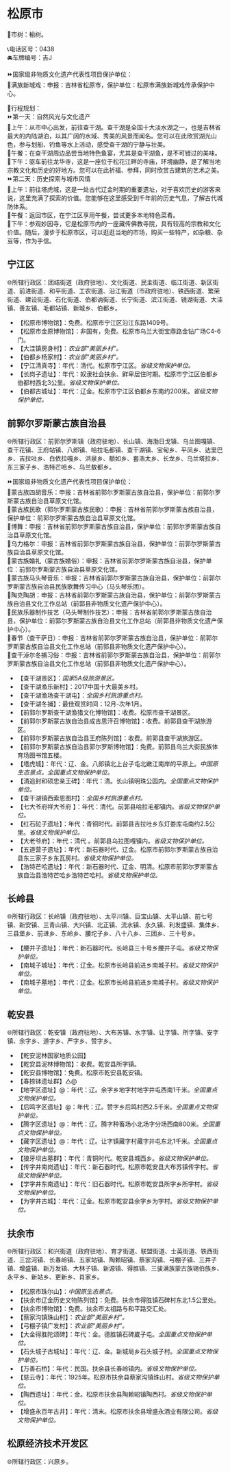 # 松原市  
🌳市树：榆树。  
  
📞电话区号：0438  
🚘车牌编号：吉J  
  
⏩国家级非物质文化遗产代表性项目保护单位：  
🔸满族新城戏：申报：吉林省松原市，保护单位：松原市满族新城戏传承保护中心。   
  
🧭行程规划：  
⏩第一天：自然风光与文化遗产  
🔸上午：从市中心出发，前往查干湖。查干湖是全国十大淡水湖之一，也是吉林省最大的内陆湖泊，以其广阔的水域、秀美的风景而闻名。您可以在此欣赏湖光山色，参与划船、钓鱼等水上活动，感受查干湖的宁静与壮美。  
🔸午餐：在查干湖周边品尝当地特色鱼宴，尤其是查干湖鱼，是不可错过的美味。  
🔸下午：驱车前往龙华寺，这是一座位于松花江畔的寺庙，环境幽静，是了解当地宗教文化和历史的好地方。您可以在此祈福、参拜，同时欣赏古建筑的艺术之美。  
⏩第二天：历史探索与城市风情  
🔸上午：前往塔虎城，这是一处古代辽金时期的重要遗址，对于喜欢历史的游客来说，这里充满了探索的价值。您能够在这里感受到千年前的历史气息，了解古代城防体系。  
🔸午餐：返回市区，在宁江区享用午餐，尝试更多本地特色菜肴。  
🔸下午：参观妙因寺，它是松原市内的一座藏传佛教寺院，具有较高的宗教和文化价值。随后，漫步于松原市区，可以逛逛当地的市场，购买一些特产，如杂粮、杂豆等，作为手信。   

## 宁江区  
🌐所辖行政区：团结街道（政府驻地）、文化街道、民主街道、临江街道、新区街道、前进街道、和平街道、工农街道、沿江街道（市政府驻地）、铁西街道、繁荣街道、建设街道、石化街道、伯都讷街道、长宁街道、滨江街道、镜湖街道、大洼镇、善友镇、毛都站镇、新城乡、伯都乡。  
  
* 【松原市博物馆】：免费。松原市宁江区沿江东路1409号。  
* 【松原市金原博物馆】：非国有，免费。松原市乌兰大街宝鼎路金钻广场C4-6门。  
* 【大洼镇房身村】：*农业部“美丽乡村”。*  
* 【伯都乡杨家村】：*农业部“美丽乡村”。*  
* 【宁江清真寺】：年代：清代。松原市宁江区。*省级文物保护单位。*  
* 【长岗子遗址】：年代：奴隶社会扶余、鲜卑居住时期。松原市宁江区伯都乡伯都村西北3公里。*省级文物保护单位。*  
* 【伯都古城址】：年代：辽金。松原市宁江区伯都乡东南约200米。*省级文物保护单位。*  

## 前郭尔罗斯蒙古族自治县  
🌐所辖行政区：前郭尔罗斯镇（政府驻地）、长山镇、海渤日戈镇、乌兰图嘎镇、查干花镇、王府站镇、八郎镇、哈拉毛都镇、查干湖镇、宝甸乡、平凤乡、达里巴乡、吉拉吐乡、白依拉嘎乡、洪泉乡、额如乡、套浩太乡、长龙乡、乌兰塔拉乡、东三家子乡、浩特芒哈乡、乌兰敖都乡。  
  
⏩国家级非物质文化遗产代表性项目保护单位：  
🔸蒙古族四胡音乐：申报：吉林省前郭尔罗斯蒙古族自治县，保护单位：前郭尔罗斯蒙古族自治县草原文化馆。  
🔸蒙古族民歌（郭尔罗斯蒙古族民歌）：申报：吉林省前郭尔罗斯蒙古族自治县，保护单位：前郭尔罗斯蒙古族自治县草原文化馆。  
🔸博舞：申报：吉林省前郭尔罗斯蒙古族自治县，保护单位：前郭尔罗斯蒙古族自治县草原文化馆。  
🔸乌力格尔：申报：吉林省前郭尔罗斯蒙古族自治县，保护单位：前郭尔罗斯蒙古族自治县草原文化馆。  
🔸蒙古族婚礼（蒙古族婚俗）：申报：吉林省前郭尔罗斯蒙古族自治县，保护单位：前郭尔罗斯蒙古族自治县草原文化馆。  
🔸蒙古族马头琴音乐：申报：吉林省前郭尔罗斯蒙古族自治县，保护单位：前郭尔罗斯蒙古族自治县民族歌舞传习中心（马头琴乐团）。  
🔸陶克陶胡：申报：吉林省前郭尔罗斯蒙古族自治县，保护单位：前郭尔罗斯蒙古族自治县文化工作总站（前郭县非物质文化遗产保护中心）。  
🔸民族乐器制作技艺（马头琴制作技艺）：申报：吉林省前郭尔罗斯蒙古族自治县，保护单位：前郭尔罗斯蒙古族自治县文化工作总站（前郭县非物质文化遗产保护中心）。  
🔸春节（查干萨日）：申报：吉林省前郭尔罗斯蒙古族自治县，保护单位：前郭尔罗斯蒙古族自治县文化工作总站（前郭县非物质文化遗产保护中心）。  
🔸查干淖尔冬捕习俗：申报：吉林省前郭尔罗斯蒙古族自治县，保护单位：前郭尔罗斯蒙古族自治县文化工作总站（前郭县非物质文化遗产保护中心）。  
  
* 【查干湖景区】：*国家5A级旅游景区。*  
* 【查干湖渔乐新村】：2017中国十大最美乡村。  
* 【查干湖渔场查干湖屯】：*全国乡村旅游重点村。*  
* 【查干湖冬捕】：最佳观赏时间：12月-次年1月。  
* 【前郭尔罗斯查干湖渔猎文化博物馆】：收费。松原市查干湖景区。  
* 【前郭尔罗斯蒙古族自治县成吉思汗召博物馆】：收费。前郭县查干湖旅游区。  
* 【前郭尔罗斯蒙古族自治县王府陈列馆】：收费。前郭县查干湖旅游区。  
* 【前郭尔罗斯蒙古族自治县郭尔罗斯博物馆】：免费。前郭县乌兰大街民族体育场图书馆五楼。  
* 【塔虎城】：年代：辽、金。八郎镇北上台子屯北嫩江南岸的平原上。*中国原生态景点。全国重点文物保护单位。*  
* 【清追封和硕忠亲王碑】：年代：清。长山镇明珠公园内。*全国重点文物保护单位。*  
* 【查干湖镇西索恩图村】：*全国乡村旅游重点村。*  
* 【七大爷府祥大爷府 】：年代：清代。前郭县哈拉毛都镇内。*省级文物保护单位。*  
* 【红石砬子遗址】：年代：青铜时代。前郭县吉拉吐乡东灯娄库屯南约2.5公里。*省级文物保护单位。*  
* 【大老爷府】：年代：清代 。前郭县乌拉图嘎镇内。*省级文物保护单位。*  
* 【五道营子遗址】：年代：新石器时代、辽金。松原市前郭尔罗斯蒙古族自治县东三家子乡东瓦房村。*省级文物保护单位。*  
* 【浩特芒哈遗址】：年代：新石器时代、辽金、明清。松原市前郭尔罗斯蒙古族自治县浩特芒哈乡浩特芒哈村。*省级文物保护单位。*  

## 长岭县  
🌐所辖行政区：长岭镇（政府驻地）、太平川镇、巨宝山镇、太平山镇、前七号镇、新安镇、三青山镇、大兴镇、北正镇、流水镇、永久镇、利发盛镇、集体乡、三县堡乡、前进乡、东岭乡、腰坨子乡、八十八乡、三团乡、三十号乡。  
  
* 【腰井子遗址】：年代：新石器时代。长岭县三十号乡腰井子屯。*省级文物保护单位。*  
* 【南城子城址】：年代：辽金。松原市长岭县前进乡南城子村。*省级文物保护单位。*  
* 【南城子墓地】：年代：辽金。松原市长岭县前进乡南城子村。*省级文物保护单位。*  

## 乾安县  
🌐所辖行政区：乾安镇（政府驻地）、大布苏镇、水字镇、让字镇、所字镇、安字镇、余字乡、道字乡、严字乡、赞字乡。  
  
* 【乾安泥林国家地质公园】  
* 【乾安县泥林博物馆】：收费。乾安县所字镇。  
* 【乾安县博物馆】：免费。松原市乾安县乾安镇。  
* 【春捺钵遗址群】△@
* 【地字区遗址】@：年代：辽。余字乡地字村地字井屯西南1千米。*全国重点文物保护单位。*  
* 【后鸣字区遗址】@：年代：辽。赞字乡后鸣村西2.5千米。*全国重点文物保护单位。*  
* 【腾字区遗址】@：年代：辽。腾字种畜场小北场字分场西南800米。*全国重点文物保护单位。*  
* 【藏字区遗址】@：年代：辽。让字镇藏字村藏字井屯东北1千米。*全国重点文物保护单位。*  
* 【狼牙坝古墓群】：年代：青铜时代。乾安县城西乡。*省级文物保护单位。*  
* 【传字井南岗遗址】：年代：新石器时代。松原市乾安县大布苏镇传字村。*省级文物保护单位。*  
* 【学字井东南遗址】：年代：旧石器时代。松原市乾安县所字乡所字村。*省级文物保护单位。*  
* 【为字井古城】：年代：辽金。松原市乾安县余字乡为字村。*省级文物保护单位。*  

## 扶余市  
🌐所辖行政区：和兴街道（政府驻地）、育才街道、联盟街道、士英街道、铁西街道、三岔河镇、长春岭镇、五家站镇、陶赖昭镇、蔡家沟镇、弓棚子镇、三井子镇、增盛镇、新万发镇、大林子镇、新源镇、得胜镇、三骏满族蒙古族锡伯族乡、永平乡、新站乡、更新乡、肖家乡。  
  
* 【松原市珠尔山】：*中国原生态景点。*  
* 【扶余市辽金历史文物陈列馆】：免费。扶余市得胜镇石碑村东北1.5公里处。  
* 【扶余市博物馆】：免费。扶余市太祖路与和平路交汇处。  
* 【蔡家沟镇珠山村】：*农业部“美丽乡村”。*  
* 【弓棚子镇广发村】：*农业部“美丽乡村”。*  
* 【大金得胜陀颂碑】：年代：金。德胜镇石碑崴子屯。*全国重点文物保护单位。*  
* 【石头城子古城址】：年代：辽、金。新城局乡石头城子村。*全国重点文物保护单位。*  
* 【万善石桥】：年代：民国。扶余县长春岭镇内。*省级文物保护单位。*  
* 【慈云寺】：年代：1925年。松原市扶余县蔡家沟镇珠山村。*省级文物保护单位。*  
* 【陶西遗址】：年代：金。松原市扶余县陶赖昭镇陶西村。*省级文物保护单位。*  
* 【增盛永百年古井】：年代：清末。松原市扶余县增盛永酒业有限公司。*省级文物保护单位。*  

## 松原经济技术开发区  
🌐所辖行政区：兴原乡。